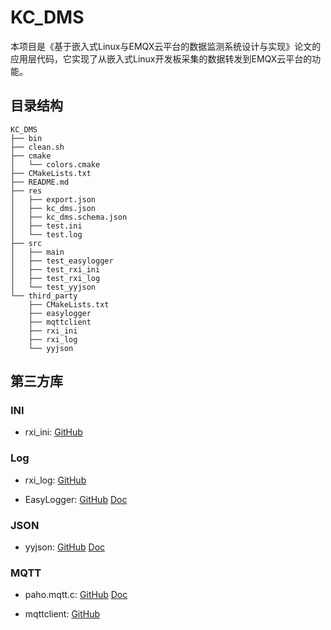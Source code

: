 # KC_DMS
本项目是《基于嵌入式Linux与EMQX云平台的数据监测系统设计与实现》论文的应用层代码，它实现了从嵌入式Linux开发板采集的数据转发到EMQX云平台的功能。

## 目录结构
```
KC_DMS
├── bin
├── clean.sh
├── cmake
│   └── colors.cmake
├── CMakeLists.txt
├── README.md
├── res
│   ├── export.json
│   ├── kc_dms.json
│   ├── kc_dms.schema.json
│   ├── test.ini
│   └── test.log
├── src
│   ├── main
│   ├── test_easylogger
│   ├── test_rxi_ini
│   ├── test_rxi_log
│   └── test_yyjson
└── third_party
    ├── CMakeLists.txt
    ├── easylogger
    ├── mqttclient
    ├── rxi_ini
    ├── rxi_log
    └── yyjson
```

## 第三方库
### INI
- rxi_ini: [GitHub](https://github.com/rxi/ini)

### Log
- rxi_log: [GitHub](https://github.com/rxi/log.c)

- EasyLogger:
  [GitHub](https://github.com/armink/EasyLogger)
  [Doc](https://github.com/armink/EasyLogger/tree/master/docs/zh)

### JSON
- yyjson:
  [GitHub](https://github.com/ibireme/yyjson)
  [Doc](https://ibireme.github.io/yyjson/doc/doxygen/html/)

### MQTT
- paho.mqtt.c:
  [GitHub](https://github.com/eclipse/paho.mqtt.c)
  [Doc](https://eclipse.github.io/paho.mqtt.c/MQTTClient/html/)

- mqttclient:
  [GitHub](https://github.com/jiejieTop/mqttclient)
